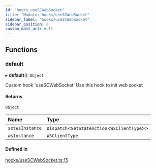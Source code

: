 ```yaml
---
id: "hooks_useSCWebSocket"
title: "Module: hooks/useSCWebSocket"
sidebar_label: "hooks/useSCWebSocket"
sidebar_position: 0
custom_edit_url: null
---
```


## Functions

### default

▸ **default**(): `Object`

Custom hook 'useSCWebSocket'
Use this hook to init web socket

#### Returns

`Object`

| Name | Type |
| :------ | :------ |
| `setWsInstance` | `Dispatch`<`SetStateAction`<`WSClientType`\>\> |
| `wsInstance` | `WSClientType` |

#### Defined in

[hooks/useSCWebSocket.ts:15](https://github.com/selfcommunity/community-ui/blob/7f26f69/packages/sc-core/src/hooks/useSCWebSocket.ts#L15)
